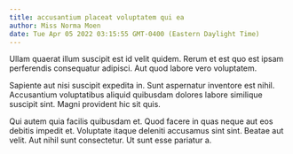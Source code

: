 ```yaml
---
title: accusantium placeat voluptatem qui ea
author: Miss Norma Moen
date: Tue Apr 05 2022 03:15:55 GMT-0400 (Eastern Daylight Time)
---
```

Ullam quaerat illum suscipit est id velit quidem. Rerum et est quo est ipsam perferendis consequatur adipisci. Aut quod labore vero voluptatem.

 Sapiente aut nisi suscipit expedita in. Sunt aspernatur inventore est nihil. Accusantium voluptatibus aliquid quibusdam dolores labore similique suscipit sint. Magni provident hic sit quis.

 Qui autem quia facilis quibusdam et. Quod facere in quas neque aut eos debitis impedit et. Voluptate itaque deleniti accusamus sint sint. Beatae aut velit. Aut nihil sunt consectetur. Ut sunt esse pariatur a.